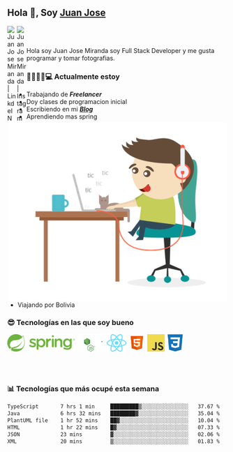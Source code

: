 ## Hola 👋, Soy [Juan Jose](http://juanjoses.me)

<a href="https://www.linkedin.com/in/juanjosemirandam/">
  <img align="left" alt="Juan Jose Miranda | LinkdeIN" width="22px" src="https://cdn.jsdelivr.net/npm/simple-icons@v3/icons/linkedin.svg" />
</a>

<a href="https://www.instagram.com/juan.jose.miranda/">
  <img align="left" alt="Juan Jose Miranda | Instagram" width="22px" src="https://cdn.jsdelivr.net/npm/simple-icons@v3/icons/instagram.svg" />
</a>

<br /> <br />

Hola soy Juan Jose Miranda soy Full Stack Developer y me gusta programar y tomar fotografias.

<img align="right" alt="GIF" src="./images/gif-juanjose.gif" width="500" max-height="320" />

### 👨‍💻🕵‍♀💻 Actualmente estoy

- Trabajando de ***Freelancer***
- Doy clases de programacion inicial
- Escribiendo en mi ***[Blog](http://juanjoses.me)***
- Aprendiendo mas spring
- Viajando por Bolivia 

### 😎 Tecnologías en las que soy bueno

<code><img alt="Spring" height="40px" src="./images/spring-icon.svg"/></code>
<code><img alt="NodeJS" height="40px" src="./images/nodejs-icon.svg" /></code>
<code><img alt="ReactJS" height="40px" src="./images/react-icon.svg" /></code>
<code><img alt="HTML5" height="40px" src="./images/html-icon.png" /></code>
<code><img alt="JavaScript" height="40px" src="./images/js-icon.png"  /></code>
<code><img alt="CSS3" height="40px" src="./images/css-icon.png" /></code>

<br/><br/>

### 📊 Tecnologías que más ocupé esta semana

<!--START_SECTION:waka-->

```text
TypeScript       7 hrs 1 min     █████████▒░░░░░░░░░░░░░░░   37.67 %
Java             6 hrs 32 mins   ████████▓░░░░░░░░░░░░░░░░   35.04 %
PlantUML file    1 hr 52 mins    ██▓░░░░░░░░░░░░░░░░░░░░░░   10.04 %
HTML             1 hr 22 mins    █▓░░░░░░░░░░░░░░░░░░░░░░░   07.33 %
JSON             23 mins         ▓░░░░░░░░░░░░░░░░░░░░░░░░   02.06 %
XML              20 mins         ▒░░░░░░░░░░░░░░░░░░░░░░░░   01.83 %
```

<!--END_SECTION:waka-->

<!-- ### 📌🤓 Últimos artículos en mi blog -->